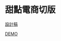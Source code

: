 # 甜點電商切版

[設計稿](https://xd.adobe.com/spec/934efdb7-a7e4-47d5-572e-efece0914f62-e57f/)

[DEMO](https://deliciousegg.github.io/Sweetaste/index.html)

